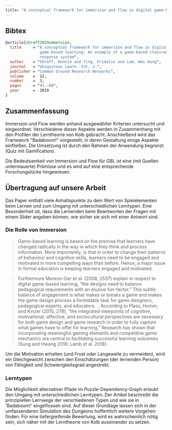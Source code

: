 ```yaml
---
title: "A conceptual framework for immersion and flow in digital game-based learning: An example of a game-based classroom response system"
---
```


## Bibtex

```bibtex
@article{shroff2019immersion,
  title     = "A conceptual framework for immersion and flow in digital
               game-based learning: An example of a game-based classroom
               response system",
  author    = "Shroff, Ronnie and Ting, Fridolin and Lam, Wai Hung",
  journal   = "Ubiquitous Learn. Int. J.",
  publisher = "Common Ground Research Networks",
  volume    =  12,
  number    =  3,
  pages     = "41--60",
  year      =  2019
}
```

## Zusammenfassung

Immersion und Flow werden anhand ausgewählter Kriterien untersucht und eingeordnet. Verschiedene dieser Aspekte werden in Zusammenhang mit den Profilen der Lerntheorie von Kolb gebracht. Anschließend wird das Framework "Badaboom!" vorgestellt, in deren Gestaltung einige Aspekte einfließen. Die Umsetzung ist durch den Rahmen der Anwendung begrenzt (Quiz mit Gamification).

Die Bedeutsamkeit von Immersion und Flow für GBL ist eine (mit Quellen untermauerte) Prämisse und es wird auf eine entsprechende Forschungslücke hingewiesen.

## Übertragung auf unsere Arbeit


Das Paper enthält viele Anhaltspunkte zu dem Wert von Spielelementen beim Lernen und zum Umgang mit unterschiedlichen Lerntypen.
Eine Besonderheit ist, dass die Lernenden beim Beantworten der Fragen mit einem Slider angeben können, wie sicher sie sich mit einer Antwort sind.

### Die Rolle von Immersion

> Game-based learning is based on the premise that learners have changed radically in the way in which they think and process information. More importantly, is that in order to change their patterns of behaviour and cognitive skills, learners need to be engaged and motivated in more compelling ways than before. Hence, a major issue in formal education is keeping learners engaged and motivated.

> Furthermore Moreno-Ger et al. (2008, 2537) explain in respect to digital game-based learning, “the designs need to balance pedagogical requirements with an elusive fun-factor.” This subtle balance of engagement is what makes or breaks a game and makes the game design process a formidable task for game designers, pedagogical experts, and educators.
> ..
> According to Plass, Homer, and Kinzer (2015, 278), “the integrated viewpoints of cognitive, motivational, affective, and sociocultural perspectives are necessary for both game design and game research in order to fully capture what games have to offer for learning.” Research has shown that incorporating meaningful gaming elements and competitive game mechanics are central to facilitating successful learning outcomes (Sung and Hwang 2018; Lamb et al. 2018).

Um die Motivation erhalten (und Frust oder Langeweile zu vermeiden), wird ein Gleichgewicht zwischen den Einschätzungen (der lernenden Person) von Fähigkeit und Schwierigkeitsgrad angestrebt.

### Lerntypen

Die Möglichkeit alternativer Pfade im Puzzle-Dependency-Graph erlaubt den Umgang mit unterschiedlichen Lerntypen. Der Artikel beschreibt die prinzipiellen Lernwege der verschiedenen Typen und wie sie in 'Badaboom!' eingeflossen sind. Auf dieser Grundlage lassen sich in der umfassenderen Simulation des Dungeons hoffentlich weitere Vorgehen finden.
Für eine tiefergreifende Bewertung, wird es wahrscheinlich nötig sein, sich näher mit der Lerntheorie von Kolb auseinander zu setzen.
